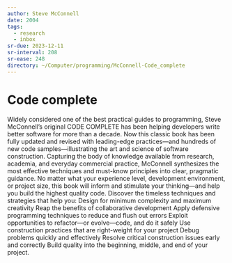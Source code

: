 ```yaml
---
author: Steve McConnell
date: 2004
tags:
  - research
  - inbox
sr-due: 2023-12-11
sr-interval: 208
sr-ease: 248
directory: ~/Computer/programming/McConnell-Code_complete
---
```


# Code complete

Widely considered one of the best practical guides to programming, Steve
McConnell’s original CODE COMPLETE has been helping developers write better
software for more than a decade. Now this classic book has been fully updated
and revised with leading-edge practices—and hundreds of new code
samples—illustrating the art and science of software construction. Capturing the
body of knowledge available from research, academia, and everyday commercial
practice, McConnell synthesizes the most effective techniques and must-know
principles into clear, pragmatic guidance. No matter what your experience level,
development environment, or project size, this book will inform and stimulate
your thinking—and help you build the highest quality code. Discover the timeless
techniques and strategies that help you: Design for minimum complexity and
maximum creativity Reap the benefits of collaborative development Apply
defensive programming techniques to reduce and flush out errors Exploit
opportunities to refactor—or evolve—code, and do it safely Use construction
practices that are right-weight for your project Debug problems quickly and
effectively Resolve critical construction issues early and correctly Build
quality into the beginning, middle, and end of your project.
